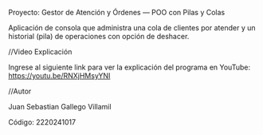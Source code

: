 Proyecto: Gestor de Atención y Órdenes — POO con Pilas y Colas



Aplicación de consola que administra una cola de clientes por atender y un historial (pila) de operaciones con opción de deshacer.



//Video Explicación

Ingrese al siguiente link para ver la explicación del programa en YouTube: https://youtu.be/RNXjHMsyYNI



//Autor

Juan Sebastian Gallego Villamil

Código: 2220241017

